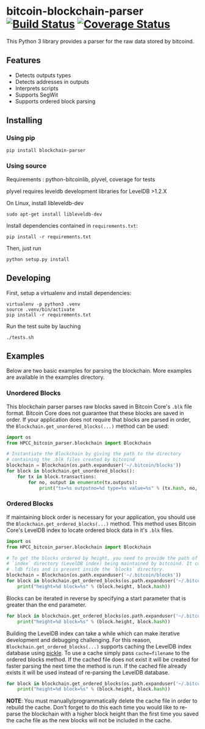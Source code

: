 # bitcoin-blockchain-parser [![Build Status](https://travis-ci.org/alecalve/python-bitcoin-blockchain-parser.svg?branch=master)](https://travis-ci.org/alecalve/python-bitcoin-blockchain-parser) [![Coverage Status](https://coveralls.io/repos/alecalve/python-bitcoin-blockchain-parser/badge.svg?branch=master&service=github)](https://coveralls.io/github/alecalve/python-bitcoin-blockchain-parser?branch=master)
This Python 3 library provides a parser for the raw data stored by bitcoind.

## Features
- Detects outputs types
- Detects addresses in outputs
- Interprets scripts
- Supports SegWit
- Supports ordered block parsing

## Installing

### Using pip

```
pip install blockchain-parser
```

### Using source

Requirements : python-bitcoinlib, plyvel, coverage for tests

plyvel requires leveldb development libraries for LevelDB >1.2.X

On Linux, install libleveldb-dev

```
sudo apt-get install libleveldb-dev
```

Install dependencies contained in `requirements.txt`:
```
pip install -r requirements.txt
```

Then, just run
```
python setup.py install
```

## Developing

First, setup a virtualenv and install dependencies:

```
virtualenv -p python3 .venv
source .venv/bin/activate
pip install -r requirements.txt
```

Run the test suite by lauching
```
./tests.sh
```

## Examples

Below are two basic examples for parsing the blockchain. More examples are available in the examples directory.

### Unordered Blocks

This blockchain parser parses raw blocks saved in Bitcoin Core's `.blk` file format. Bitcoin Core does not guarantee that these blocks are saved in order. If your application does not require that blocks are parsed in order, the `Blockchain.get_unordered_blocks(...)` method can be used:

```python
import os
from HPCC_bitcoin_parser.blockchain import Blockchain

# Instantiate the Blockchain by giving the path to the directory
# containing the .blk files created by bitcoind
blockchain = Blockchain(os.path.expanduser('~/.bitcoin/blocks'))
for block in blockchain.get_unordered_blocks():
    for tx in block.transactions:
        for no, output in enumerate(tx.outputs):
            print("tx=%s outputno=%d type=%s value=%s" % (tx.hash, no, output.type, output.value))
```

### Ordered Blocks

If maintaining block order is necessary for your application, you should use the `Blockchain.get_ordered_blocks(...)` method. This method uses Bitcoin Core's LevelDB index to locate ordered block data in it's `.blk` files.

```python
import os
from HPCC_bitcoin_parser.blockchain import Blockchain

# To get the blocks ordered by height, you need to provide the path of the
# `index` directory (LevelDB index) being maintained by bitcoind. It contains
# .ldb files and is present inside the `blocks` directory.
blockchain = Blockchain(os.path.expanduser('~/.bitcoin/blocks'))
for block in blockchain.get_ordered_blocks(os.path.expanduser('~/.bitcoin/blocks/index'), end=1000):
    print("height=%d block=%s" % (block.height, block.hash))
```

Blocks can be iterated in reverse by specifying a start parameter that is greater than the end parameter.

```python
for block in blockchain.get_ordered_blocks(os.path.expanduser('~/.bitcoin/blocks/index'), start=510000, end=0):
    print("height=%d block=%s" % (block.height, block.hash))
```

Building the LevelDB index can take a while which can make iterative development and debugging challenging. For this reason, `Blockchain.get_ordered_blocks(...)` supports caching the LevelDB index database using [pickle](https://docs.python.org/3.6/library/pickle.html). To use a cache simply pass `cache=filename` to the ordered blocks method. If the cached file does not exist it will be created for faster parsing the next time the method is run. If the cached file already exists it will be used instead of re-parsing the LevelDB database.

```python
for block in blockchain.get_ordered_blocks(os.path.expanduser('~/.bitcoin/blocks/index'), cache='index-cache.pickle'):
    print("height=%d block=%s" % (block.height, block.hash))
```

**NOTE**: You must manually/programmatically delete the cache file in order to rebuild the cache. Don't forget to do this each time you would like to re-parse the blockchain with a higher block height than the first time you saved the cache file as the new blocks will not be included in the cache.

